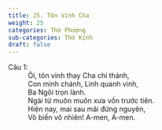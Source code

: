 ```yaml
---
title: 25. Tôn Vinh Cha
weight: 25
categories: Thờ Phượng
sub-categories: Thờ Kính
draft: false
---
```

<dl><dt>Câu 1:</dt><dd data-verse="1">Ôi, tôn vinh thay Cha chí thánh, <br/>Con minh chánh, Linh quanh vinh, <br/>Ba Ngôi trọn lành. <br/>Ngài từ muôn muôn xưa vốn trước tiên. <br/>Hiện nay, mai sau mãi đứng nguyên, <br/>Vô biến vô nhiên! A-men, A-men. </dd></dl>